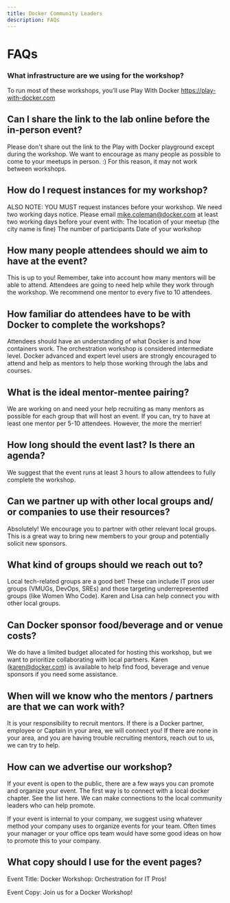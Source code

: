 ```yaml
---
title: Docker Community Leaders
description: FAQs
---
```


# FAQs

### What infrastructure are we using for the workshop?

To run most of these workshops, you’ll use Play With Docker https://play-with-docker.com

## Can I share the link to the lab online before the in-person event?

Please don't share out the link to the Play with Docker playground except during the workshop. We want to encourage as many people as possible to come to your meetups in person. :) For this reason, it may not work between workshops.

## How do I request instances for my workshop?

ALSO NOTE: YOU MUST request instances before your workshop. We need two working days notice. Please email mike.coleman@docker.com at least two working days before 
your event with: The location of your meetup (the city name is fine) The number of participants Date of your workshop

## How many people attendees should we aim to have at the event?

This is up to you! Remember, take into account how many mentors will be able to attend. Attendees are going to need help while they work through the workshop. We recommend one mentor to every five to 10 attendees.

## How familiar do attendees have to be with Docker to complete the workshops?

Attendees should have an understanding of what Docker is and how containers work. The orchestration workshop is considered intermediate level. Docker advanced and expert level users are strongly encouraged to attend and help as mentors to help those working through the labs and courses.

## What is the ideal mentor-mentee pairing?

We are working on and need your help recruiting as many mentors as possible for each group that will host an event. If you can, try to have at least one mentor per 5-10 attendees. However, the more the merrier!

## How long should the event last? Is there an agenda?

We suggest that the event runs at least 3 hours to allow attendees to fully complete the workshop.

## Can we partner up with other local groups and/ or companies to use their resources?

Absolutely! We encourage you to partner with other relevant local groups. This is a great way to bring new members to your group and potentially solicit new sponsors.

## What kind of groups should we reach out to?

Local tech-related groups are a good bet! These can include IT pros user groups (VMUGs, DevOps, SREs) and those targeting underrepresented groups (like Women Who Code). Karen and Lisa can help connect you with other local groups.

## Can Docker sponsor food/beverage and or venue costs?

We do have a limited budget allocated for hosting this workshop, but we want to prioritize collaborating with local partners. Karen (karen@docker.com) is available to help find food, beverage and venue sponsors if you need some assistance.

## When will we know who the mentors / partners are that we can work with?

It is your responsibility to recruit mentors. If there is a Docker partner, employee or Captain in your area, we will connect you! If there are none in your area, and you are having trouble recruiting mentors, reach out to us, we can try to help.

## How can we advertise our workshop?

If your event is open to the public, there are a few ways you can promote and organize your event. The first way is to connect with a local docker chapter. See the list here. We can make connections to the local community leaders who can help promote.

If your event is internal to your company, we suggest using whatever method your company uses to organize events for your team. Often times your manager or your office ops team would have some good ideas on how to promote this to your company.

## What copy should I use for the event pages?

Event Title:
Docker Workshop: Orchestration for IT Pros!

Event Copy:
Join us for a Docker Workshop!
